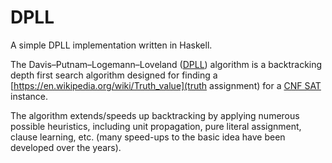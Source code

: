# DPLL
A simple DPLL implementation written in Haskell.

The Davis–Putnam–Logemann–Loveland ([DPLL](https://en.wikipedia.org/wiki/DPLL_algorithm)) algorithm is a backtracking depth first search algorithm designed for finding a [https://en.wikipedia.org/wiki/Truth_value](truth assignment) for a [CNF SAT](https://en.wikipedia.org/wiki/Boolean_satisfiability_problem) instance.

The algorithm extends/speeds up backtracking by applying numerous possible heuristics, including unit propagation, pure literal assignment, clause learning, etc. (many speed-ups to the basic idea have been developed over the years).

